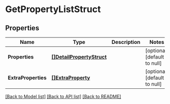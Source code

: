 # GetPropertyListStruct

## Properties
Name | Type | Description | Notes
------------ | ------------- | ------------- | -------------
**Properties** | [**[]DetailPropertyStruct**](detail_property_struct.md) |  | [optional] [default to null]
**ExtraProperties** | [**[]ExtraProperty**](extra_property.md) |  | [optional] [default to null]

[[Back to Model list]](../README.md#documentation-for-models) [[Back to API list]](../README.md#documentation-for-api-endpoints) [[Back to README]](../README.md)


